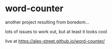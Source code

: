 # word-counter
another project resulting from boredom... 

lots of issues to work out, but at least it looks cool

live at https://alex-street.github.io/word-counter/
